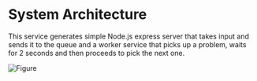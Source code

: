 # System Architecture
This service generates simple Node.js express server that takes input and sends it to the queue and a worker service that picks up a problem, waits for 2 seconds and then proceeds to pick the next one.

![Figure](https://github.com/Nexonigma/Redis-Q/assets/139939664/6b0f4cd6-2297-4c0e-b323-9331a65a169d)

